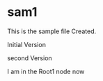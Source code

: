 # sam1
This is the sample file Created.

Initial Version

second Version

I am in the Root1 node now
